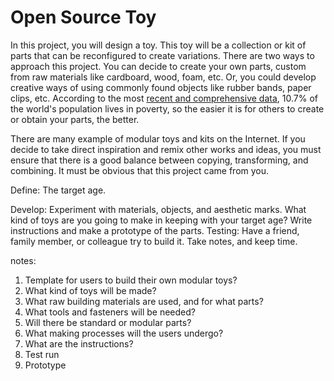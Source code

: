 # Open Source Toy

In this project, you will design a toy. This toy will be a collection or kit of parts that can be reconfigured to create variations. There are two ways to approach this project. You can decide to create your own parts, custom from raw materials like cardboard, wood, foam, etc. Or, you could develop creative ways of using commonly found objects like rubber bands, paper clips, etc. According to the most [recent and comprehensive data](http://www.worldbank.org/en/publication/poverty-and-shared-prosperity), 10.7% of the world's population lives in poverty, so the easier it is for others to create or obtain your parts, the better. 

There are many example of modular toys and kits on the Internet. If you decide to take direct inspiration and remix other works and ideas, you must ensure that there is a good balance between copying, transforming, and combining. It must be obvious that this project came from you.



Define:
The target age.

Develop:
Experiment with materials, objects, and aesthetic marks.
What kind of toys are you going to make in keeping with your target age?
Write instructions and make a prototype of the parts.
Testing: Have a friend, family member, or colleague try to build it. Take notes, and keep time.



notes:
1. Template for users to build their own modular toys?
2. What kind of toys will be made?
3. What raw building materials are used, and for what parts?
4. What tools and fasteners will be needed?
5. Will there be standard or modular parts?
4. What making processes will the users undergo?
3. What are the instructions? 
4. Test run
5. Prototype